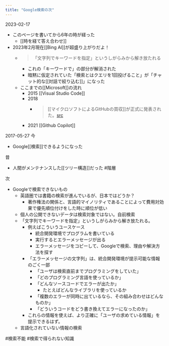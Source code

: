 ```yaml
---
title: "Google検索の次"
---
```


2023-02-17
- このページを書いてから6年の時が経った
    - [[時を経て答え合わせ]]
- 2023年2月現在[[Bing AI]]が超盛り上がりだよ！
    - > 「文字列でキーワードを指定」というしがらみから解き放たれる
        - これの「キーワードで」の部分が解消された
        - 暗黙に仮定されていた「検索とはクエリを1回投げること」が「チャット的な[[対話で絞り込む]]」になった
    - ここまでの[[Microsoft]]の流れ
        - 2015 [[Visual Studio Code]]
        - 2018
            - >  [[マイクロソフトによるGitHubの買収]]が正式に発表された。[src](https://www.publickey1.jp/blog/18/github_3.html)
        - 2021 [[Github Copilot]]

2017-05-27
今
- Google[[検索]]できるようになった

昔
- 人間がメンテナンスした[[ツリー構造]]だった #階層

次
- Googleで検索できないもの
    - 英語圏では書籍の検索が進んでいるが、日本ではどうか？
        - 著作権法の関係と、言語的マイノリティであることによって費用対効果で優先順位付けをした時に順位が低い
    - 個人の公開できないデータは検索対象ではない。自前検索
    - 「文字列でキーワードを指定」というしがらみから解き放たれる。
        - 例えばこういうユースケース
            - 統合開発環境でプログラムを書いている
            - 実行するとエラーメッセージが出る
            - エラーメッセージをコピーして、Googleで検索、理由や解決方法を探す
        - 「エラーメッセージの文字列」は、統合開発環境が提示可能な情報のごく一部
            - 「ユーザは検索直前までプログラミングをしていた」
            - 「どのプログラミング言語を使っているか」
            - 「どんなソースコードでエラーが出たか」
                - たとえばどんなライブラリを使っているか
            - 「複数のエラーが同時に出ているなら、その組み合わせはどんなものか」
            - 「どういうコードをどう書き換えてエラーになったのか」
        - これらの情報を使えば、より正確に「ユーザの求めている情報」を提示できるはず。
    - 言語化されていない情報の検索

#検索不能 #検索で得られない知識
